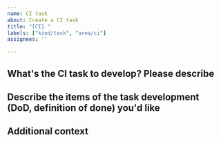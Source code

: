 ```yaml
---
name: CI task
about: Create a CI task
title: "[CI] "
labels: ["kind/task", "area/ci"]
assignees: ''

---
```


## What's the CI task to develop? Please describe

<!--A clear and concise description of what CI task you want to develop.-->

## Describe the items of the task development (DoD, definition of done) you'd like

<!--
Please use a task list for items on a separate line with a clickable checkbox https://docs.github.com/en/issues/tracking-your-work-with-issues/about-task-lists

- [ ] `item 1`
-->

## Additional context

<!--Add any other context or screenshots about the request here.-->
